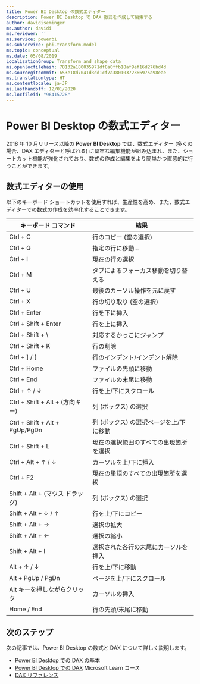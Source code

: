 ```yaml
---
title: Power BI Desktop の数式エディター
description: Power BI Desktop で DAX 数式を作成して編集する
author: davidiseminger
ms.author: davidi
ms.reviewer: ''
ms.service: powerbi
ms.subservice: pbi-transform-model
ms.topic: conceptual
ms.date: 05/08/2019
LocalizationGroup: Transform and shape data
ms.openlocfilehash: 78132a180035971df8a0ffb18af9ef16d276bd4d
ms.sourcegitcommit: 653e18d7041d3dd1cf7a38010372366975a98eae
ms.translationtype: HT
ms.contentlocale: ja-JP
ms.lasthandoff: 12/01/2020
ms.locfileid: "96415728"
---
```

# <a name="formula-editor-in-power-bi-desktop"></a>Power BI Desktop の数式エディター

2018 年 10 月リリース以降の **Power BI Desktop** では、数式エディター (多くの場合、DAX エディターと呼ばれる) に堅牢な編集機能が組み込まれ、また、ショートカット機能が強化されており、数式の作成と編集をより簡単かつ直感的に行うことができます。 

## <a name="using-the-formula-editor"></a>数式エディターの使用

以下のキーボード ショートカットを使用すれば、生産性を高め、また、数式エディターでの数式の作成を効率化することできます。


|キーボード コマンド  |結果  |
|---------|---------|
|Ctrl + C  | 行のコピー (空の選択) |
|Ctrl + G  |指定の行に移動... |
|Ctrl + I  |現在の行の選択  |
|Ctrl + M  |タブによるフォーカス移動を切り替える |
|Ctrl + U  |最後のカーソル操作を元に戻す  |
|Ctrl + X   | 行の切り取り (空の選択) |
|Ctrl + Enter  |行を下に挿入  |
|Ctrl + Shift + Enter  |行を上に挿入  |
|Ctrl + Shift + \  |対応するかっこにジャンプ  |
|Ctrl + Shift + K  |行の削除  |
|Ctrl + ] / [  |行のインデント/インデント解除  |
|Ctrl + Home  |ファイルの先頭に移動  |
|Ctrl + End  |ファイルの末尾に移動  |
|Ctrl + ↑ / ↓   |行を上/下にスクロール  |
|Ctrl + Shift + Alt + (方向キー)  |列 (ボックス) の選択  |
|Ctrl + Shift + Alt + PgUp/PgDn  |列 (ボックス) の選択ページを上/下に移動 |
|Ctrl + Shift + L  |現在の選択範囲のすべての出現箇所を選択 |
|Ctrl + Alt + ↑ / ↓  |カーソルを上/下に挿入  |
|Ctrl + F2  |現在の単語のすべての出現箇所を選択 | 
|Shift + Alt + (マウス ドラッグ) |列 (ボックス) の選択  |
|Shift + Alt + ↓ / ↑  |行を上/下にコピー  |
|Shift + Alt + →  |選択の拡大  |
|Shift + Alt + ←  |選択の縮小 |
|Shift + Alt + I  |選択された各行の末尾にカーソルを挿入 |
|Alt + ↑ / ↓  | 行を上/下に移動 |
|Alt + PgUp / PgDn  |ページを上/下にスクロール  |
|Alt キーを押しながらクリック  |カーソルの挿入  |
|Home / End  |行の先頭/末尾に移動  |

## <a name="next-steps"></a>次のステップ

次の記事では、Power BI Desktop の数式と DAX について詳しく説明します。

* [Power BI Desktop での DAX の基本](desktop-quickstart-learn-dax-basics.md)
* [Power BI Desktop での DAX](/learn/paths/dax-power-bi/) Microsoft Learn コース
* [DAX リファレンス](/dax/)